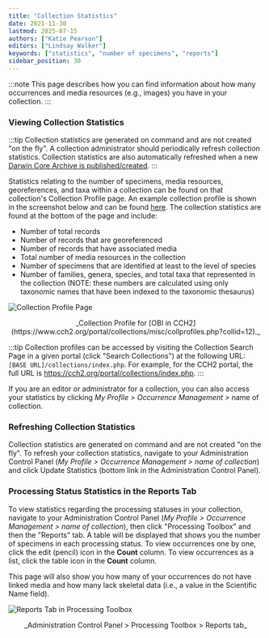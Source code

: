 ```yaml
---
title: "Collection Statistics"
date: 2021-11-30
lastmod: 2025-07-15
authors: ["Katie Pearson"]
editors: ["Lindsay Walker"]
keywords: ["statistics", "number of specimens", "reports"]
sidebar_position: 30
---
```


:::note
This page describes how you can find information about how many occurrences and media resources (e.g., images) you have in your collection.
:::

### Viewing Collection Statistics

:::tip
Collection statistics are generated on command and are not created "on the fly". A collection administrator should periodically refresh collection statistics. Collection statistics are also automatically refreshed when a new [Darwin Core Archive is published/created](/Collection_Manager_Guide/Data_Publishing/creating_dwca).
:::

Statistics relating to the number of specimens, media resources, georeferences, and taxa within a collection can be found on that collection's Collection Profile page. An example collection profile is shown in the screenshot below and can be found [here](https://cch2.org/portal/collections/misc/collprofiles.php?collid=12). The collection statistics are found at the bottom of the page and include:

- Number of total records
- Number of records that are georeferenced
- Number of records that have associated media
- Total number of media resources in the collection
- Number of specimens that are identified at least to the level of species
- Number of families, genera, species, and total taxa that represented in the collection (NOTE: these numbers are calculated using only taxonomic names that have been indexed to the taxonomic thesaurus)

![Collection Profile Page](/img/collprofile.png)

<figcaption align = "center">_Collection Profile for [OBI in CCH2](https://www.cch2.org/portal/collections/misc/collprofiles.php?collid=12)._</figcaption>

:::tip
Collection profiles can be accessed by visiting the Collection Search Page in a given portal (click "Search Collections") at the following URL: `[BASE URL]/collections/index.php`. For example, for the CCH2 portal, the full URL is https://cch2.org/portal/collections/index.php.
:::

If you are an editor or administrator for a collection, you can also access your statistics by clicking _My Profile > Occurrence Management >_ name of collection.

### Refreshing Collection Statistics

Collection statistics are generated on command and are not created "on the fly". To refresh your collection statistics, navigate to your Administration Control Panel (_My Profile > Occurrence Management > name of collection_) and click Update Statistics (bottom link in the Administration Control Panel).

### Processing Status Statistics in the Reports Tab

To view statistics regarding the processing statuses in your collection, navigate to your Administration Control Panel (_My Profile > Occurrence Management > name of collection_), then click "Processing Toolbox" and then the "Reports" tab. A table will be displayed that shows you the number of specimens in each processing status. To view occurrences one by one, click the edit (pencil) icon in the **Count** column. To view occurrences as a list, click the table icon in the **Count** column.

This page will also show you how many of your occurrences do not have linked media and how many lack skeletal data (i.e., a value in the Scientific Name field).

![Reports Tab in Processing Toolbox](/img/reportstab.png)

<figcaption align = "center">_Administration Control Panel > Processing Toolbox > Reports tab_</figcaption>
